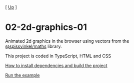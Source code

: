 [ [Up](/examples/) ]

# 02-2d-graphics-01

Animated 2d graphics in the browser using vectors from the
[@spissvinkel/maths](https://github.com/spissvinkel/maths-js) library.

This project is coded in TypeScript, HTML and CSS

[How to install dependencies and build the project](installation.html)

[Run the example](example-02.html)
